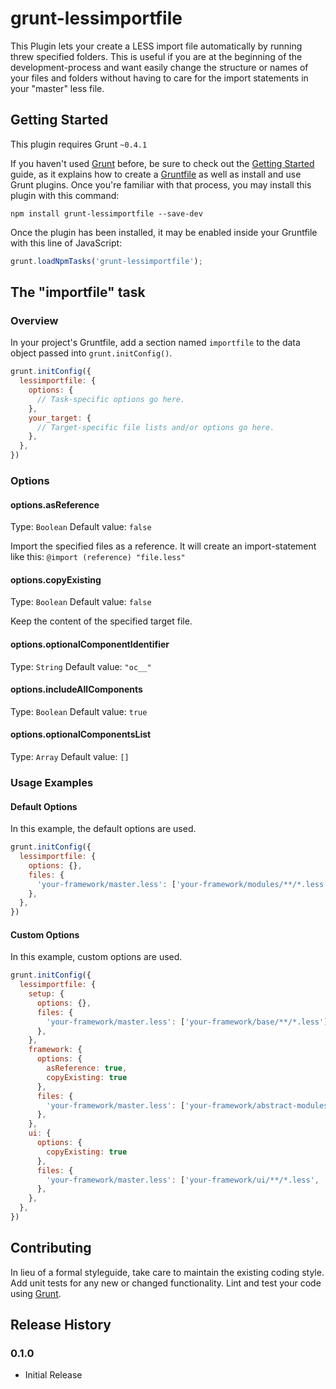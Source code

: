 # grunt-lessimportfile

This Plugin lets your create a LESS import file automatically by running threw specified folders. This is useful if you are at the beginning of the development-process and want easily change the structure or names of your files and folders without having to care for the import statements in your "master" less file.

## Getting Started
This plugin requires Grunt `~0.4.1`

If you haven't used [Grunt](http://gruntjs.com/) before, be sure to check out the [Getting Started](http://gruntjs.com/getting-started) guide, as it explains how to create a [Gruntfile](http://gruntjs.com/sample-gruntfile) as well as install and use Grunt plugins. Once you're familiar with that process, you may install this plugin with this command:

```shell
npm install grunt-lessimportfile --save-dev
```

Once the plugin has been installed, it may be enabled inside your Gruntfile with this line of JavaScript:

```js
grunt.loadNpmTasks('grunt-lessimportfile');
```

## The "importfile" task

### Overview
In your project's Gruntfile, add a section named `importfile` to the data object passed into `grunt.initConfig()`.

```js
grunt.initConfig({
  lessimportfile: {
    options: {
      // Task-specific options go here.
    },
    your_target: {
      // Target-specific file lists and/or options go here.
    },
  },
})
```

### Options

#### options.asReference
Type: `Boolean`
Default value: `false`

Import the specified files as a reference. It will create an import-statement like this: `@import (reference) "file.less"`

#### options.copyExisting
Type: `Boolean`
Default value: `false`

Keep the content of the specified target file.

#### options.optionalComponentIdentifier
Type: `String`
Default value: `"oc__"`

#### options.includeAllComponents
Type: `Boolean`
Default value: `true`

#### options.optionalComponentsList
Type: `Array`
Default value: `[]`

### Usage Examples

#### Default Options
In this example, the default options are used.

```js
grunt.initConfig({
  lessimportfile: {
    options: {},
    files: {
      'your-framework/master.less': ['your-framework/modules/**/*.less', 'your-framework/variables.less']
    },
  },
})
```

#### Custom Options
In this example, custom options are used.

```js
grunt.initConfig({
  lessimportfile: {
    setup: {
	  options: {},
	  files: {
		'your-framework/master.less': ['your-framework/base/**/*.less']
	  },
	},
	framework: {
	  options: {
		asReference: true,
		copyExisting: true
	  },
	  files: {
		'your-framework/master.less': ['your-framework/abstract-modules/**/*.less'],
	  },
	},
	ui: {
	  options: {
		copyExisting: true
	  },
	  files: {
		'your-framework/master.less': ['your-framework/ui/**/*.less', 'your-framework/variables.less']
	  },
	},
  },
})
```

## Contributing
In lieu of a formal styleguide, take care to maintain the existing coding style. Add unit tests for any new or changed functionality. Lint and test your code using [Grunt](http://gruntjs.com/).

## Release History

### 0.1.0

+ Initial Release
